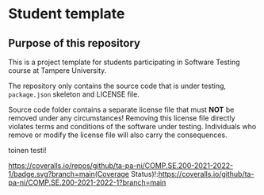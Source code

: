 # Student template

## Purpose of this repository

This is a project template for students participating in Software Testing course
at Tampere University.

The repository only contains the source code that is under testing, `package.json` skeleton
and LICENSE file.

Source code folder contains a separate license file that must **NOT** be removed under any circumstances!
Removing this license file directly violates terms and conditions of the software under testing.
Individuals who remove or modify the license file will also carry the consequences.

toinen testi!

https://coveralls.io/repos/github/ta-pa-ni/COMP.SE.200-2021-2022-1/badge.svg?branch=main(Coverage Status)!:https://coveralls.io/github/ta-pa-ni/COMP.SE.200-2021-2022-1?branch=main